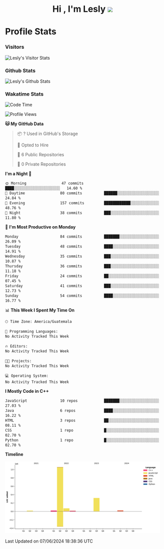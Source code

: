 <h1 align="center">Hi , I'm Lesly <img src="https://media.giphy.com/media/hvRJCLFzcasrR4ia7z/giphy.gif" width="28"></h1>


# Profile Stats

### Visitors
![Lesly's Visitor Stats](https://komarev.com/ghpvc/?username=leslycarrascoj&color=blue&style=for-the-badge&label=VIEWS)

### Github Stats
![Lesly's  Github Stats](https://github-readme-stats.vercel.app/api?username=leslycarrascoj&hide=contribs,issues,stars&count_private=true&include_all_commits=true&show_icons=true&theme=tokyonight)

### Wakatime Stats

<!--START_SECTION:waka-->
![Code Time](http://img.shields.io/badge/Code%20Time-781%20hrs%2033%20mins-blue)

![Profile Views](http://img.shields.io/badge/Profile%20Views-2-blue)

**🐱 My GitHub Data** 

> 📦 ? Used in GitHub's Storage 
 > 
> 💼 Opted to Hire
 > 
> 📜 6 Public Repositories 
 > 
> 🔑 0 Private Repositories 
 > 
**I'm a Night 🦉** 

```text
🌞 Morning                47 commits          ████░░░░░░░░░░░░░░░░░░░░░   14.60 % 
🌆 Daytime                80 commits          ██████░░░░░░░░░░░░░░░░░░░   24.84 % 
🌃 Evening                157 commits         ████████████░░░░░░░░░░░░░   48.76 % 
🌙 Night                  38 commits          ███░░░░░░░░░░░░░░░░░░░░░░   11.80 % 
```
📅 **I'm Most Productive on Monday** 

```text
Monday                   84 commits          ███████░░░░░░░░░░░░░░░░░░   26.09 % 
Tuesday                  48 commits          ████░░░░░░░░░░░░░░░░░░░░░   14.91 % 
Wednesday                35 commits          ███░░░░░░░░░░░░░░░░░░░░░░   10.87 % 
Thursday                 36 commits          ███░░░░░░░░░░░░░░░░░░░░░░   11.18 % 
Friday                   24 commits          ██░░░░░░░░░░░░░░░░░░░░░░░   07.45 % 
Saturday                 41 commits          ███░░░░░░░░░░░░░░░░░░░░░░   12.73 % 
Sunday                   54 commits          ████░░░░░░░░░░░░░░░░░░░░░   16.77 % 
```


📊 **This Week I Spent My Time On** 

```text
🕑︎ Time Zone: America/Guatemala

💬 Programming Languages: 
No Activity Tracked This Week

🔥 Editors: 
No Activity Tracked This Week

🐱‍💻 Projects: 
No Activity Tracked This Week

💻 Operating System: 
No Activity Tracked This Week
```

**I Mostly Code in C++** 

```text
JavaScript               10 repos            ███████░░░░░░░░░░░░░░░░░░   27.03 % 
Java                     6 repos             ████░░░░░░░░░░░░░░░░░░░░░   16.22 % 
HTML                     3 repos             ██░░░░░░░░░░░░░░░░░░░░░░░   08.11 % 
CSS                      1 repo              █░░░░░░░░░░░░░░░░░░░░░░░░   02.70 % 
Python                   1 repo              █░░░░░░░░░░░░░░░░░░░░░░░░   02.70 % 
```



**Timeline**

![Lines of Code chart](https://raw.githubusercontent.com/leslycarrascoj/leslycarrascoj/main/assets/bar_graph.png)


 Last Updated on 07/06/2024 18:38:36 UTC
<!--END_SECTION:waka-->

